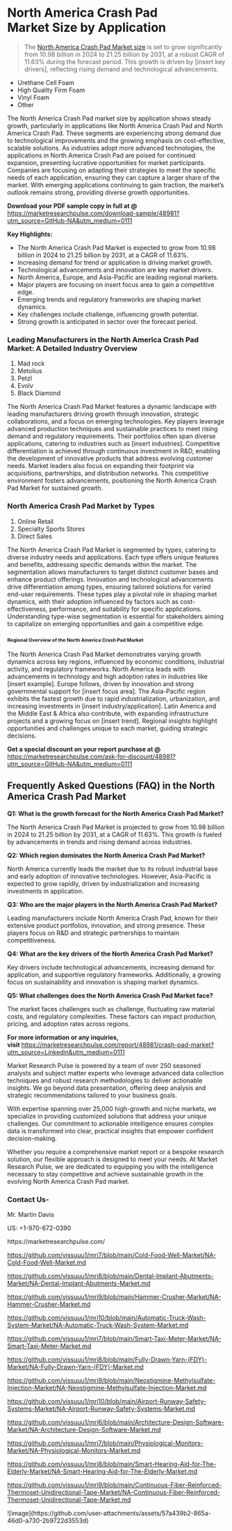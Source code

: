 <h1>North America Crash Pad Market&nbsp;Size by Application</h1><blockquote><p>The <a href="https://marketresearchpulse.com/download-sample/48981?utm_source=GitHub-NA&amp;utm_medium=0111">North America Crash Pad Market size</a> is set to grow significantly from 10.98 billion in 2024 to 21.25 billion by 2031, at a robust CAGR of 11.63% during the forecast period. This growth is driven by [insert key drivers], reflecting rising demand and technological advancements.</p></blockquote><ul><li>Urethane Cell Foam<li> High Quality Firm Foam<li> Vinyl Foam<li> Other</li></ul><p>The North America Crash Pad market size by application shows steady growth, particularly in applications like North America Crash Pad and North America Crash Pad. These segments are experiencing strong demand due to technological improvements and the growing emphasis on cost-effective, scalable solutions. As industries adopt more advanced technologies, the applications in North America Crash Pad are poised for continued expansion, presenting lucrative opportunities for market participants. Companies are focusing on adapting their strategies to meet the specific needs of each application, ensuring they can capture a larger share of the market. With emerging applications continuing to gain traction, the market’s outlook remains strong, providing diverse growth opportunities.</p><p><strong>Download your PDF sample copy in full at @ </strong><a href="https://marketresearchpulse.com/download-sample/48981?utm_source=GitHub-NA&amp;utm_medium=0111">https://marketresearchpulse.com/download-sample/48981?utm_source=GitHub-NA&amp;utm_medium=0111</a></p><p><strong>Key Highlights: </strong></p><ul><li>The North America Crash Pad Market is expected to grow from 10.98 billion in 2024 to 21.25 billion by 2031, at a CAGR of 11.63%.</li><li>Increasing demand for trend or application is driving market growth.</li><li>Technological advancements and innovation are key market drivers.</li><li>North America, Europe, and Asia-Pacific are leading regional markets.</li><li>Major players are focusing on insert focus area to gain a competitive edge.</li><li>Emerging trends and regulatory frameworks are shaping market dynamics.</li><li>Key challenges include challenge, influencing growth potential.</li><li>Strong growth is anticipated in sector over the forecast period.</li></ul><h3>Leading Manufacturers in the North America Crash Pad Market: A Detailed Industry Overview</h3><ol><li>Mad rock</li><li>Metolius</li><li>Petzl</li><li>Evolv</li><li>Black Diamond</li></ol><div class="flex max-w-full flex-col flex-grow"><div class="min-h-8 text-message flex w-full flex-col items-end gap-2 whitespace-normal break-words [.text-message+&amp;]:mt-5" dir="auto" data-message-author-role="assistant" data-message-id="fd8432e4-4910-450d-b182-61b7bfb0a01f" data-message-model-slug="gpt-4o"><div class="flex w-full flex-col gap-1 empty:hidden first:pt-[3px]"><div class="markdown prose w-full break-words dark:prose-invert light"><p>The North America Crash Pad Market features a dynamic landscape with leading manufacturers driving growth through innovation, strategic collaborations, and a focus on emerging technologies. Key players leverage advanced production techniques and sustainable practices to meet rising demand and regulatory requirements. Their portfolios often span diverse applications, catering to industries such as [insert industries]. Competitive differentiation is achieved through continuous investment in R&amp;D, enabling the development of innovative products that address evolving customer needs. Market leaders also focus on expanding their footprint via acquisitions, partnerships, and distribution networks. This competitive environment fosters advancements, positioning the North America Crash Pad Market for sustained growth.</p></div></div></div></div><h3>North America Crash Pad Market by Types</h3><ol><li>Online Retail<li> Specialty Sports Stores<li> Direct Sales</li></ol><div class="flex max-w-full flex-col flex-grow"><div class="min-h-8 text-message flex w-full flex-col items-end gap-2 whitespace-normal break-words [.text-message+&amp;]:mt-5" dir="auto" data-message-author-role="assistant" data-message-id="084470be-0bb7-4664-bddf-5156b4f41249" data-message-model-slug="gpt-4o-mini"><div class="flex w-full flex-col gap-1 empty:hidden first:pt-[3px]"><div class="markdown prose w-full break-words dark:prose-invert light"><p>The North America Crash Pad Market is segmented by types, catering to diverse industry needs and applications. Each type offers unique features and benefits, addressing specific demands within the market. The segmentation allows manufacturers to target distinct customer bases and enhance product offerings. Innovation and technological advancements drive differentiation among types, ensuring tailored solutions for varied end-user requirements. These types play a pivotal role in shaping market dynamics, with their adoption influenced by factors such as cost-effectiveness, performance, and suitability for specific applications. Understanding type-wise segmentation is essential for stakeholders aiming to capitalize on emerging opportunities and gain a competitive edge.</p></div></div></div></div><h3><span style="font-size: 11px;">Regional Overview of the North America Crash Pad Market</span></h3><div class="flex max-w-full flex-col flex-grow"><div class="min-h-8 text-message flex w-full flex-col items-end gap-2 whitespace-normal break-words [.text-message+&amp;]:mt-5" dir="auto" data-message-author-role="assistant" data-message-id="e9038762-ce64-4e30-91c9-9bd413514231" data-message-model-slug="gpt-4o-mini"><div class="flex w-full flex-col gap-1 empty:hidden first:pt-[3px]"><div class="markdown prose w-full break-words dark:prose-invert light"><p>The North America Crash Pad Market demonstrates varying growth dynamics across key regions, influenced by economic conditions, industrial activity, and regulatory frameworks. North America leads with advancements in technology and high adoption rates in industries like [insert example]. Europe follows, driven by innovation and strong governmental support for [insert focus area]. The Asia-Pacific region exhibits the fastest growth due to rapid industrialization, urbanization, and increasing investments in [insert industry/application]. Latin America and the Middle East &amp; Africa also contribute, with expanding infrastructure projects and a growing focus on [insert trend]. Regional insights highlight opportunities and challenges unique to each market, guiding strategic decisions.</p></div></div></div></div><p><strong>Get a special discount on your report purchase at @ </strong><a href="https://marketresearchpulse.com/ask-for-discount/48981?utm_source=GitHub-NA&amp;utm_medium=0111">https://marketresearchpulse.com/ask-for-discount/48981?utm_source=GitHub-NA&amp;utm_medium=0111</a></p><h2>Frequently Asked Questions (FAQ) in the North America Crash Pad Market</h2><p><strong>Q1: What is the growth forecast for the North America Crash Pad Market?</strong></p><p>The North America Crash Pad Market is projected to grow from 10.98 billion in 2024 to 21.25 billion by 2031, at a CAGR of 11.63%. This growth is fueled by advancements in trends and rising demand across industries.</p><p><strong>Q2: Which region dominates the North America Crash Pad Market?</strong></p><p>North America currently leads the market due to its robust industrial base and early adoption of innovative technologies. However, Asia-Pacific is expected to grow rapidly, driven by industrialization and increasing investments in application.</p><p><strong>Q3: Who are the major players in the North America Crash Pad Market?</strong></p><p>Leading manufacturers include North America Crash Pad, known for their extensive product portfolios, innovation, and strong presence. These players focus on R&amp;D and strategic partnerships to maintain competitiveness.</p><p><strong>Q4: What are the key drivers of the North America Crash Pad Market?</strong></p><p>Key drivers include technological advancements, increasing demand for application, and supportive regulatory frameworks. Additionally, a growing focus on sustainability and innovation is shaping market dynamics.</p><p><strong>Q5: What challenges does the North America Crash Pad Market face?</strong></p><p>The market faces challenges such as challenge, fluctuating raw material costs, and regulatory complexities. These factors can impact production, pricing, and adoption rates across regions.</p><p><strong>For more information or any inquiries, visit&nbsp;</strong><a href="https://marketresearchpulse.com/report/48981/crash-pad-market?utm_source=Linkedin&utm_medium=0111">https://marketresearchpulse.com/report/48981/crash-pad-market?utm_source=Linkedin&utm_medium=0111</a></p><p>Market Research Pulse is powered by a team of over 250 seasoned analysts and subject matter experts who leverage advanced data collection techniques and robust research methodologies to deliver actionable insights. We go beyond data presentation, offering deep analysis and strategic recommendations tailored to your business goals.</p><p>With expertise spanning over 25,000 high-growth and niche markets, we specialize in providing customized solutions that address your unique challenges. Our commitment to actionable intelligence ensures complex data is transformed into clear, practical insights that empower confident decision-making.</p><p>Whether you require a comprehensive market report or a bespoke research solution, our flexible approach is designed to meet your needs. At Market Research Pulse, we are dedicated to equipping you with the intelligence necessary to stay competitive and achieve sustainable growth in the evolving North America Crash Pad market.</p><h3><strong>Contact Us-</strong></h3><p>Mr. Martin Davis</p><p>US: +1-970-672-0390</p><p>https://marketresearchpulse.com/</p><p><a href="https://github.com/vissuuu1/mri7/blob/main/Cold-Food-Well-Market/NA-Cold-Food-Well-Market.md">https://github.com/vissuuu1/mri7/blob/main/Cold-Food-Well-Market/NA-Cold-Food-Well-Market.md</a></p><p><a href="https://github.com/vissuuu1/mri8/blob/main/Dental-Implant-Abutments-Market/NA-Dental-Implant-Abutments-Market.md">https://github.com/vissuuu1/mri8/blob/main/Dental-Implant-Abutments-Market/NA-Dental-Implant-Abutments-Market.md</a></p><p><a href="https://github.com/vissuuu1/mri9/blob/main/Hammer-Crusher-Market/NA-Hammer-Crusher-Market.md">https://github.com/vissuuu1/mri9/blob/main/Hammer-Crusher-Market/NA-Hammer-Crusher-Market.md</a></p><p><a href="https://github.com/vissuuu1/mri10/blob/main/Automatic-Truck-Wash-System-Market/NA-Automatic-Truck-Wash-System-Market.md">https://github.com/vissuuu1/mri10/blob/main/Automatic-Truck-Wash-System-Market/NA-Automatic-Truck-Wash-System-Market.md</a></p><p><a href="https://github.com/vissuuu1/mri7/blob/main/Smart-Taxi-Meter-Market/NA-Smart-Taxi-Meter-Market.md">https://github.com/vissuuu1/mri7/blob/main/Smart-Taxi-Meter-Market/NA-Smart-Taxi-Meter-Market.md</a></p><p><a href="https://github.com/vissuuu1/mri8/blob/main/Fully-Drawn-Yarn-(FDY)-Market/NA-Fully-Drawn-Yarn-(FDY)-Market.md">https://github.com/vissuuu1/mri8/blob/main/Fully-Drawn-Yarn-(FDY)-Market/NA-Fully-Drawn-Yarn-(FDY)-Market.md</a></p><p><a href="https://github.com/vissuuu1/mri9/blob/main/Neostigmine-Methylsulfate-Injection-Market/NA-Neostigmine-Methylsulfate-Injection-Market.md">https://github.com/vissuuu1/mri9/blob/main/Neostigmine-Methylsulfate-Injection-Market/NA-Neostigmine-Methylsulfate-Injection-Market.md</a></p><p><a href="https://github.com/vissuuu1/mri10/blob/main/Airport-Runway-Safety-Systems-Market/NA-Airport-Runway-Safety-Systems-Market.md">https://github.com/vissuuu1/mri10/blob/main/Airport-Runway-Safety-Systems-Market/NA-Airport-Runway-Safety-Systems-Market.md</a></p><p><a href="https://github.com/vissuuu1/mri6/blob/main/Architecture-Design-Software-Market/NA-Architecture-Design-Software-Market.md">https://github.com/vissuuu1/mri6/blob/main/Architecture-Design-Software-Market/NA-Architecture-Design-Software-Market.md</a></p><p><a href="https://github.com/vissuuu1/mri7/blob/main/Physiological-Monitors-Market/NA-Physiological-Monitors-Market.md">https://github.com/vissuuu1/mri7/blob/main/Physiological-Monitors-Market/NA-Physiological-Monitors-Market.md</a></p><p><a href="https://github.com/vissuuu1/mri8/blob/main/Smart-Hearing-Aid-for-The-Elderly-Market/NA-Smart-Hearing-Aid-for-The-Elderly-Market.md">https://github.com/vissuuu1/mri8/blob/main/Smart-Hearing-Aid-for-The-Elderly-Market/NA-Smart-Hearing-Aid-for-The-Elderly-Market.md</a></p><p><a href="https://github.com/vissuuu1/mri9/blob/main/Continuous-Fiber-Reinforced-Thermoset-Unidirectional-Tape-Market/NA-Continuous-Fiber-Reinforced-Thermoset-Unidirectional-Tape-Market.md">https://github.com/vissuuu1/mri9/blob/main/Continuous-Fiber-Reinforced-Thermoset-Unidirectional-Tape-Market/NA-Continuous-Fiber-Reinforced-Thermoset-Unidirectional-Tape-Market.md</a></p>
![image](https://github.com/user-attachments/assets/57a439b2-865a-46d0-a730-2b9722d3553d)
